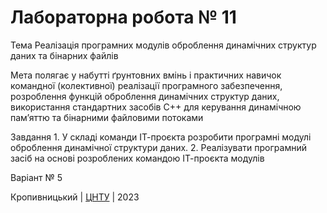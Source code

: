﻿# Лабораторна робота № 11

Тема Реалізація програмних модулів оброблення динамічних структур даних та бінарних файлів

Мета полягає у набутті ґрунтовних вмінь і практичних
навичок командної (колективної) реалізації програмного забезпечення, розроблення функцій оброблення динамічних структур
даних, використання стандартних засобів С++ для керування
динамічною пам’яттю та бінарними файловими потоками

Завдання 1.	У складі команди ІТ-проєкта розробити програмні модулі оброблення динамічної структури даних. 2.	Реалізувати програмний засіб на основі розроблених командою ІТ-проєкта модулів

Варіант № 5

Кропивницький | <a href="http://www.kntu.kr.ua/">ЦНТУ</a> | 2023
